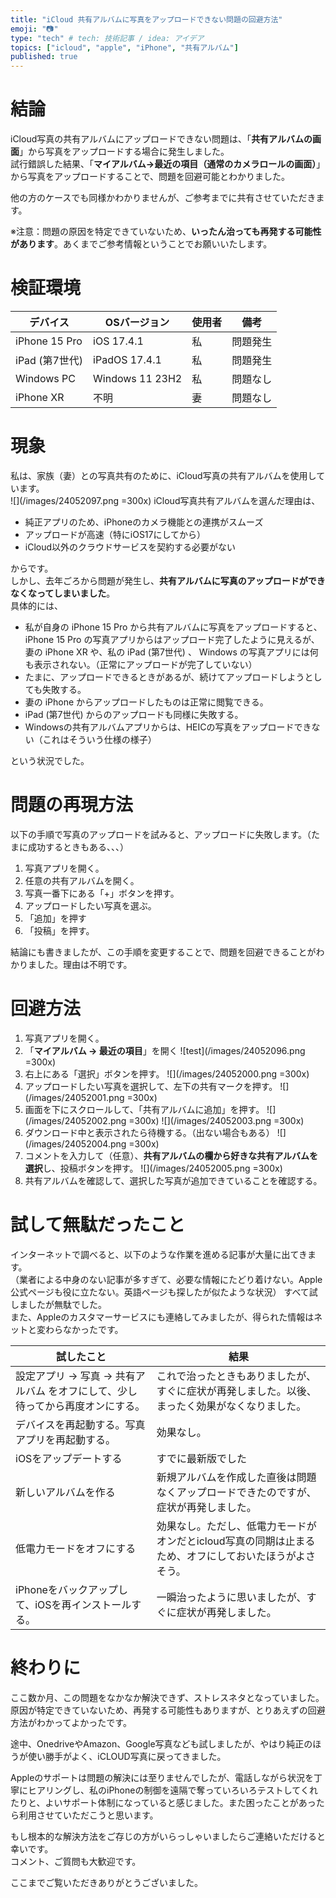 ```yaml
---
title: "iCloud 共有アルバムに写真をアップロードできない問題の回避方法"
emoji: "📷"
type: "tech" # tech: 技術記事 / idea: アイデア
topics: ["icloud", "apple", "iPhone", "共有アルバム"]
published: true
---
```


# 結論
iCloud写真の共有アルバムにアップロードできない問題は、「**共有アルバムの画面**」から写真をアップロードする場合に発生しました。  
試行錯誤した結果、「**マイアルバム→最近の項目（通常のカメラロールの画面）**」から写真をアップロードすることで、問題を回避可能とわかりました。  

他の方のケースでも同様かわかりませんが、ご参考までに共有させていただきます。  

※注意：問題の原因を特定できていないため、**いったん治っても再発する可能性があります**。あくまでご参考情報ということでお願いいたします。

# 検証環境
| デバイス       | OSバージョン    | 使用者 | 備考     |
| -------------- | --------------- | ------ | -------- |
| iPhone 15 Pro  | iOS 17.4.1      | 私     | 問題発生 |
| iPad (第7世代) | iPadOS 17.4.1   | 私     | 問題発生 |
| Windows PC     | Windows 11 23H2 | 私     | 問題なし |
| iPhone XR      | 不明            | 妻     | 問題なし |

# 現象

私は、家族（妻）との写真共有のために、iCloud写真の共有アルバムを使用しています。  
![](/images/24052097.png =300x)
iCloud写真共有アルバムを選んだ理由は、
- 純正アプリのため、iPhoneのカメラ機能との連携がスムーズ
- アップロードが高速（特にiOS17にしてから）
- iCloud以外のクラウドサービスを契約する必要がない

からです。  
しかし、去年ごろから問題が発生し、**共有アルバムに写真のアップロードができなくなってしまいました**。  
具体的には、

- 私が自身の iPhone 15 Pro から共有アルバムに写真をアップロードすると、iPhone 15 Pro の写真アプリからはアップロード完了したように見えるが、妻の iPhone XR や、私の iPad (第7世代) 、 Windows の写真アプリには何も表示されない。（正常にアップロードが完了していない）
- たまに、アップロードできるときがあるが、続けてアップロードしようとしても失敗する。
- 妻の iPhone からアップロードしたものは正常に閲覧できる。 
- iPad (第7世代) からのアップロードも同様に失敗する。
- Windowsの共有アルバムアプリからは、HEICの写真をアップロードできない（これはそういう仕様の様子）

という状況でした。  


# 問題の再現方法
以下の手順で写真のアップロードを試みると、アップロードに失敗します。（たまに成功するときもある、、、）

1. 写真アプリを開く。
2. 任意の共有アルバムを開く。
3. 写真一番下にある「+」ボタンを押す。
4. アップロードしたい写真を選ぶ。
5. 「追加」を押す
6. 「投稿」を押す。

結論にも書きましたが、この手順を変更することで、問題を回避できることがわかりました。理由は不明です。

# 回避方法

1. 写真アプリを開く。
2. 「**マイアルバム → 最近の項目**」を開く
    ![test](/images/24052096.png =300x)
3. 右上にある「選択」ボタンを押す。
    ![](/images/24052000.png =300x)
4. アップロードしたい写真を選択して、左下の共有マークを押す。
    ![](/images/24052001.png =300x)
5. 画面を下にスクロールして、「共有アルバムに追加」を押す。
    ![](/images/24052002.png =300x)
    ![](/images/24052003.png =300x)
6. ダウンロード中と表示されたら待機する。（出ない場合もある）
    ![](/images/24052004.png =300x)
7. コメントを入力して（任意）、**共有アルバムの欄から好きな共有アルバムを選択**し、投稿ボタンを押す。
    ![](/images/24052005.png =300x)
8. 共有アルバムを確認して、選択した写真が追加できていることを確認する。

# 試して無駄だったこと
インターネットで調べると、以下のような作業を進める記事が大量に出てきます。  
（業者による中身のない記事が多すぎて、必要な情報にたどり着けない。Apple公式ページも役に立たない。英語ページも探したが似たような状況）
すべて試しましたが無駄でした。  
また、Appleのカスタマーサービスにも連絡してみましたが、得られた情報はネットと変わらなかったです。  

| 試したこと                                                                    | 結果                                                                                           |
| ----------------------------------------------------------------------------- | ---------------------------------------------------------------------------------------------- |
| 設定アプリ → 写真 → 共有アルバム をオフにして、少し待ってから再度オンにする。 | これで治ったときもありましたが、すぐに症状が再発しました。以後、まったく効果がなくなりました。 |
| デバイスを再起動する。写真アプリを再起動する。                                | 効果なし。                                                                             |
| iOSをアップデートする|すでに最新版でした|
| 新しいアルバムを作る                                                          | 新規アルバムを作成した直後は問題なくアップロードできたのですが、症状が再発しました。           |
| 低電力モードをオフにする | 効果なし。ただし、低電力モードがオンだとicloud写真の同期は止まるため、オフにしておいたほうがよさそう。 |
| iPhoneをバックアップして、iOSを再インストールする。                           | 一瞬治ったように思いましたが、すぐに症状が再発しました。                                       |


# 終わりに
ここ数か月、この問題をなかなか解決できず、ストレスネタとなっていました。  
原因が特定できていないため、再発する可能性もありますが、とりあえずの回避方法がわかってよかったです。  

途中、OnedriveやAmazon、Google写真なども試しましたが、やはり純正のほうが使い勝手がよく、iCLOUD写真に戻ってきました。

Appleのサポートは問題の解決には至りませんでしたが、電話しながら状況を丁寧にヒアリングし、私のiPhoneの制御を遠隔で奪っていろいろテストしてくれたりと、よいサポート体制になっていると感じました。また困ったことがあったら利用させていただこうと思います。

もし根本的な解決方法をご存じの方がいらっしゃいましたらご連絡いただけると幸いです。  
コメント、ご質問も大歓迎です。  

ここまでご覧いただきありがとうございました。




